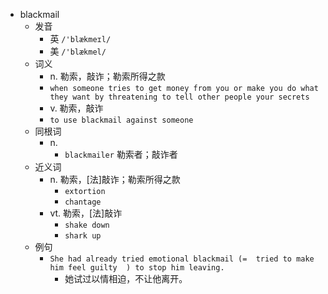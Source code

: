 - blackmail
  - 发音
    - 英 `/'blækmeɪl/`
    - 美 `/'blækmel/`
  - 词义
    - n. 勒索，敲诈；勒索所得之款
    - `when someone tries to get money from you or make you do what they want by threatening to tell other people your secrets`
    - v. 勒索，敲诈
    - `to use blackmail against someone`
  - 同根词
    - n.
      - `blackmailer` 勒索者；敲诈者
  - 近义词
    - n. 勒索，[法]敲诈；勒索所得之款
      - `extortion`
      - `chantage`
    - vt. 勒索，[法]敲诈
      - `shake down`
      - `shark up`
  - 例句
    - `She had already tried emotional blackmail (=  tried to make him feel guilty  ) to stop him leaving.`
      - 她试过以情相迫，不让他离开。

